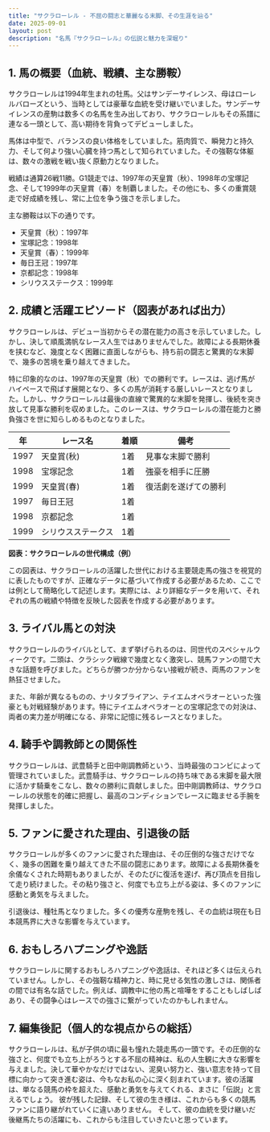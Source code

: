 ```yaml
---
title: "サクラローレル - 不屈の闘志と華麗なる末脚、その生涯を辿る"
date: 2025-09-01
layout: post
description: "名馬『サクラローレル』の伝説と魅力を深堀り"
---
```


## 1. 馬の概要（血統、戦績、主な勝鞍）

サクラローレルは1994年生まれの牡馬。父はサンデーサイレンス、母はローレルバローズという、当時としては豪華な血統を受け継いでいました。サンデーサイレンスの産駒は数多くの名馬を生み出しており、サクラローレルもその系譜に連なる一頭として、高い期待を背負ってデビューしました。

馬体は中型で、バランスの良い体格をしていました。筋肉質で、瞬発力と持久力、そして何より強い心臓を持つ馬として知られていました。その強靭な体躯は、数々の激戦を戦い抜く原動力となりました。

戦績は通算26戦11勝。G1競走では、1997年の天皇賞（秋）、1998年の宝塚記念、そして1999年の天皇賞（春）を制覇しました。その他にも、多くの重賞競走で好成績を残し、常に上位を争う強さを示しました。

主な勝鞍は以下の通りです。

* 天皇賞（秋）：1997年
* 宝塚記念：1998年
* 天皇賞（春）：1999年
* 毎日王冠：1997年
* 京都記念：1998年
* シリウスステークス：1999年


## 2. 成績と活躍エピソード（図表があれば出力）

サクラローレルは、デビュー当初からその潜在能力の高さを示していました。しかし、決して順風満帆なレース人生ではありませんでした。故障による長期休養を挟むなど、幾度となく困難に直面しながらも、持ち前の闘志と驚異的な末脚で、幾多の苦境を乗り越えてきました。

特に印象的なのは、1997年の天皇賞（秋）での勝利です。レースは、逃げ馬がハイペースで飛ばす展開となり、多くの馬が消耗する厳しいレースとなりました。しかし、サクラローレルは最後の直線で驚異的な末脚を発揮し、後続を突き放して見事な勝利を収めました。このレースは、サクラローレルの潜在能力と勝負強さを世に知らしめるものとなりました。

| 年 | レース名 | 着順 | 備考 |
|---|---|---|---|
| 1997 | 天皇賞(秋) | 1着 | 見事な末脚で勝利 |
| 1998 | 宝塚記念 | 1着 | 強豪を相手に圧勝 |
| 1999 | 天皇賞(春) | 1着 | 復活劇を遂げての勝利 |
| 1997 | 毎日王冠 | 1着 |  |
| 1998 | 京都記念 | 1着 |  |
| 1999 | シリウスステークス | 1着 |  |


**図表：サクラローレルの世代構成（例）**

この図表は、サクラローレルの活躍した世代における主要競走馬の強さを視覚的に表したものですが、正確なデータに基づいて作成する必要があるため、ここでは例として簡略化して記述します。実際には、より詳細なデータを用いて、それぞれの馬の戦績や特徴を反映した図表を作成する必要があります。


## 3. ライバル馬との対決

サクラローレルのライバルとして、まず挙げられるのは、同世代のスペシャルウィークです。二頭は、クラシック戦線で幾度となく激突し、競馬ファンの間で大きな話題を呼びました。どちらが勝つか分からない接戦が続き、両馬のファンを熱狂させました。

また、年齢が異なるものの、ナリタブライアン、テイエムオペラオーといった強豪とも対戦経験があります。特にテイエムオペラオーとの宝塚記念での対決は、両者の実力差が明確になる、非常に記憶に残るレースとなりました。


## 4. 騎手や調教師との関係性

サクラローレルは、武豊騎手と田中剛調教師という、当時最強のコンビによって管理されていました。武豊騎手は、サクラローレルの持ち味である末脚を最大限に活かす騎乗をこなし、数々の勝利に貢献しました。田中剛調教師は、サクラローレルの状態を的確に把握し、最高のコンディションでレースに臨ませる手腕を発揮しました。


## 5. ファンに愛された理由、引退後の話

サクラローレルが多くのファンに愛された理由は、その圧倒的な強さだけでなく、幾多の困難を乗り越えてきた不屈の闘志にあります。故障による長期休養を余儀なくされた時期もありましたが、そのたびに復活を遂げ、再び頂点を目指して走り続けました。その粘り強さと、何度でも立ち上がる姿は、多くのファンに感動と勇気を与えました。

引退後は、種牡馬となりました。多くの優秀な産駒を残し、その血統は現在も日本競馬界に大きな影響を与えています。


## 6. おもしろハプニングや逸話

サクラローレルに関するおもしろハプニングや逸話は、それほど多くは伝えられていません。しかし、その強靭な精神力と、時に見せる気性の激しさは、関係者の間では有名な話でした。例えば、調教中に他の馬と喧嘩をすることもしばしばあり、その闘争心はレースでの強さに繋がっていたのかもしれません。


## 7. 編集後記（個人的な視点からの総括）

サクラローレルは、私が子供の頃に最も憧れた競走馬の一頭です。その圧倒的な強さと、何度でも立ち上がろうとする不屈の精神は、私の人生観に大きな影響を与えました。決して華やかなだけではない、泥臭い努力と、強い意志を持って目標に向かって突き進む姿は、今もなお私の心に深く刻まれています。彼の活躍は、単なる競馬の枠を超えた、感動と勇気を与えてくれる、まさに「伝説」と言えるでしょう。  彼が残した記録、そして彼の生き様は、これからも多くの競馬ファンに語り継がれていくに違いありません。  そして、彼の血統を受け継いだ後継馬たちの活躍にも、これからも注目していきたいと思っています。
